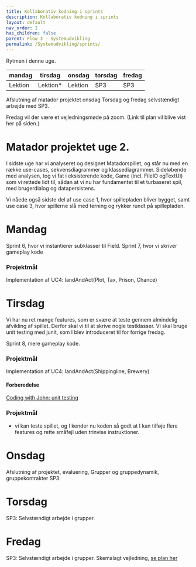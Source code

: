 ```yaml
---
title: Kollaborativ kodning i sprints
description: Kollaborativ kodning i sprints
layout: default
nav_order: 2
has_children: false
parent: Flow 3 - Systemudvikling
permalink: /Systemudvikling/sprints/
---
```


Rytmen i denne uge. 

|mandag | tirsdag  | onsdag | torsdag | fredag |
|--- |----------| --- |---------|--------|
|Lektion | Lektion* | Lektion | SP3     | SP3    |

Afslutning af matador projektet onsdag
Torsdag og fredag selvstændigt arbejde med SP3. 

Fredag vil der være et vejledningsmøde på zoom. (Link til plan vil blive vist her på siden.)

# Matador projektet uge 2.

I sidste uge har vi analyseret og designet Matadorspillet, og står nu med en række use-cases, sekvensdiagrammer og klassediagrammer.
Sideløbende med analysen, tog vi fat i eksisterende kode, Game (incl. FileIO ogTextUI) som vi rettede lidt til, 
sådan at vi nu har fundamentet til et turbaseret spil, med brugerdialog og datapersistens.

Vi nåede også sidste del af use case 1, hvor spillepladen bliver bygget, samt use case 3, hvor spillerne slå med terning og rykker rundt på spillepladen.


# Mandag
Sprint 6, hvor vi instantierer subklasser til Field.
Sprint 7, hvor vi skriver gameplay kode

### Projektmål
Implementation af UC4: landAndAct(Plot, Tax, Prison, Chance)

# Tirsdag
Vi har nu ret mange features, som er svære at teste gennem almindelig afvikling af spillet. Derfor skal vi til at skrive nogle testklasser.
Vi skal bruge unit testing med junit, som I blev introduceret til for forrige fredag.

Sprint 8, mere gameplay kode.

### Projektmål
Implementation af UC4: landAndAct(Shippingline, Brewery)

#### Forberedelse
[Coding with John: unit testing](https://youtu.be/vZm0lHciFsQ)

### Projektmål
- vi kan teste spillet, og I kender nu koden så godt at I kan tilføje flere features og rette småfejl uden trinvise instruktioner.

# Onsdag
Afslutning af projektet, evaluering, 
Grupper og gruppedynamik, gruppekontrakter
SP3


# Torsdag
SP3: Selvstændigt arbejde i grupper.



# Fredag
SP3: Selvstændigt arbejde i grupper.
Skemalagt vejledning, [se plan her](https://efif.sharepoint.com/:x:/r/sites/cph/Lyngby/Shared%20Documents/4.%20Indhold%20%26%20Niveau/DAT/1.sem%20for%C3%A5r%202025/studerende/Vejldningsplan.xlsx?d=w56e8831262e744b1bb81334ef74df4df&csf=1&web=1&e=A5FqNk) 


